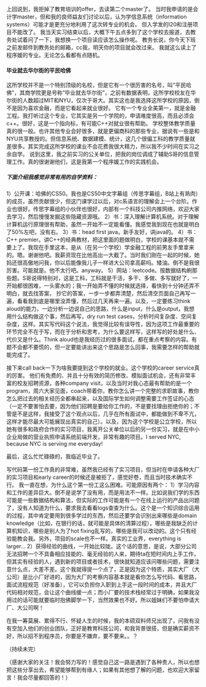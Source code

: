 上回说到，我拒掉了教育培训的offer，去读第二个master了。
当时我申请的是会计学master，但和我的良师益友们讨论以后，认为学信息系统（information systems）可能才是更充分地利用了这次转专业的机会。
但入学发的I20和注册项目不能改了。
我当天实习结束以后，大概下午五点多到了这个学校去报道，去教务处试着问了一下，我想换一个项目读应该怎么操作呢。
教务长说，你今天下班之前发邮件到教务处的邮箱，cc我，明天你的项目就会改过来。
我就这么读上了程序媛的专业。无论怎么看都有点随机。

#### 毕业就去华尔街的平民哈佛

这所学校并不是一个特别顶级的名校，但是它有一个很厉害的名号，叫“平民哈佛”，其商学院更是号称“毕业就去华尔街”，之前有数据表明，这所学校校友在华尔街的人数超过MIT和NYU，仅次于哥大。其实这也是我选择这所学校的原因，倒不是因为喜欢金融，而是它看起来就业很好。
它有一个专业全美第一，就是金融工程。我打听过这个专业，它其实是另一个学院的，申请难度很高，而且必须会c++。很好，这是一个指向标，有可能C++对就业很有帮助。
学校整体教学质量真的很一般。也许其他专业会好很多，就是更偏商科的那些专业，据说有一些是和NYU共享教授的。但信息系统、数据建模、统计，这几个很偏工科的教学质量就差很多。其实完成这所学校的课业不会花费我很大精力，所以我不少时间在实习之余自学。
说到这里，我之前实习的公关单位，把我的岗位调成了辅助S哥的信息管理工作。真的很谢谢他们，这是我第一个程序媛工作的实践机会。
##### 下面介绍我感觉非常有用的自学资料：
1）公开课：哈佛的CS50。我也是CS50中文字幕组（传思字幕组，B站上有熟肉）的成员，虽然贡献很少，但这门课学过以后，对c系语言的理解会上一个台阶。作业也很好。传思字幕组的小伙伴也很好，内部有一个科技公司内推网络，欢迎大家去学习，然后慢慢发掘这些隐藏资源哦。
2）书：深入理解计算机系统。对于理解计算机运行原理很有帮助，虽然一开始不一定能看懂。我感觉我到现在也就是明白了50%左吧，没有右。
3）书：head first java。新手友好，讲java的。
4）书：C++ premier。讲C++的经典教材，把这里面的题做明白，学校的课基本就不需要上了。我现在手里这本，是从（在另一个学校）学金融工程的前男友手里拿来的。嗯。谢谢他吧。我薪资现在比他高出一大截了。当时我们刚在一起的时候，她妈还很高傲地问我，你以后能像我儿子一样进大公司拿高薪吗。矮油。倒不是我很厉害。可能就是。他不太行吧。anyway。
5）网站：leetcode。按数据结构刷那些题。S哥说得特别对，这是工科，工科就是干活，多干、多做、多写就好了，一开始都很困难，一头雾水的；我一开始弄不懂的时候就选择，看快到十分钟还弄不明白，就去找答案， 抄它的答案，一步一步都弄清楚，然后清空页面自己再写一遍，看看我到底是哪里没弄懂，然后过几天再来一遍。以及，一定要练习think aloud的能力，一边分析一边说自己的思路，什么是input，什么是output，我想用什么结构做这个事，然后再写，dry run test cases，分析时间复杂度、空间复杂度，这样。其实写代码这个说法，我觉得比较有误导性，因为这项工作最重要的环节完全不在于写，而在于分析和思考，为什么要这样写，这样写的好处是什么、代价又是什么。Think aloud也是我经历过的很多面试，都在重点考察的内容。有题不会都不要慌的，但一定要能讲出来这个思路是怎么回事，我需要怎样的帮助就能完成了。

接下来call back一下为啥我要提到这个学校的就业。这个学校的career service真的厉害。
他们有免费的、并且十分有效的简历修改、模拟面试机会，还有非常丰富的校友招聘资源，各种company visit，以及当时对我心态最有帮助的是一个program，周六大家见面，coach带着你，教你怎么讲一个完整的求职故事，教你怎么把过去的相关经历全都串起来，以及国际学生如何调整需要工作签证的心态（一定不要害怕去要，因为他们招聘是要给你工作的，不是要找理由拒绝你的；不管是不是这样，我接受了这个观点以后，几乎在所有面试中，都能做到不卑不亢，这样才能尽最大可能展现出真实的自己）。以及，因为这个学校是公立学校，所以她有很多和政府合作的实习项目，我离开公关单位以后的另一份实习，就是在中小企业局做的营业执照申请系统前端开发，非常有趣的项目。I served NYC, because NYC is serving me everyday!

最后，这么忙忙碌碌的，我临近毕业了。

写代码第一份工作真的非常难，虽然我已经有了实习项目，但当时在申请各种大厂的实习项目和early career的时候还是被拒了，感觉好卷，而且当时技术确实不行。
我一直在想，为什么这个第一份工这么困难。可能原因有两个：
1）学习内容和工作的差异巨大。倒不是说学了没有用，而是用法不一样。比如说我们学的东西可能是一些数据结构和算法，但实际的工作可能是有一个在线上运行的产品出问题了，没有人知道为什么，要求我去看看logs查查为什么。这个是一个知识综合运用的过程，其中肯定要用到很多学过的东西，然后还要学会识别出来哪些是domain knowledge（比如，在银行的话，就可能是具体的清算过程），哪些是我缺乏的计算机知识，哪些是别人为了hot fixing乱写的，哪些是我可以改动的。这个只有经验能教会我。另外，项目的scale也不一样。真实的工业界，everything is larger…
2）获得经验的曲线，一开始比较陡。这个话的意思，是说，大部分公司无法招聘一个不具备相应技能的、毫无经验的人来，期待ta在短时间内上手工作，但其实有经验的人，遇到新的项目或者技术，很快就知道应该问哪些问题，需要注意什么点，大差不差。这个我就得提一个点了，正是因为这个特质，其实大厂（大公司）是比小厂好进的，因为大厂的考察内容基本就是看你怎么写代码、看思路，面试流程规范（好准备），它可以负担你入职到上手这一段时间的成本，并且大厂代码相对规范，会让这个曲线缓一点；而小厂要的技术栈经常过于明确，如果我没用过的话可能就要临时抱佛脚学一下，当然效果也不好。所以姐妹们不要怕申请大厂、大公司啊！

在我一筹莫展、累得不行、怀疑人生的时候，我的本硕双料师兄出现了，问我有没有空加入他们的创业团队，正好是教育科技公司，和我背景很搭，但是确实薪资不好，所以招不到程序员，你要是不嫌弃，要不要来。。？

（持续未完）

（感谢大家的关注！我会努力写的！感觉自己这一路是遇到了各种贵人，所以也想把这些分享出去，希望能够帮到有缘人；如果有其他想了解的问题，也欢迎大家留言！我会尽量都回答的！）
